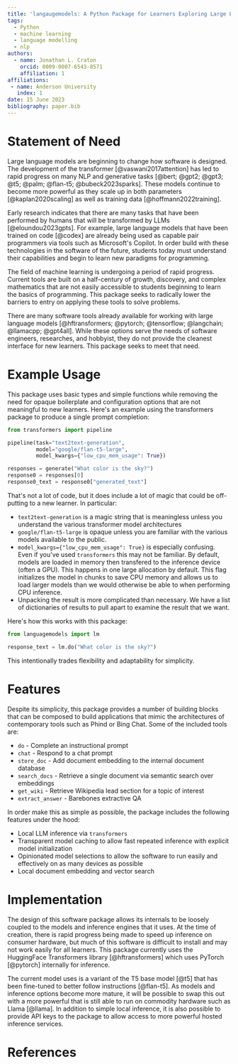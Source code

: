 ```yaml
---
title: 'langaugemodels: A Python Package for Learners Exploring Large Language Models'
tags:
  - Python
  - machine learning
  - language modelling
  - nlp
authors:
  - name: Jonathan L. Craton
    orcid: 0009-0007-6543-8571
    affiliation: 1
affiliations:
 - name: Anderson University
   index: 1
date: 15 June 2023
bibliography: paper.bib
---
```


# Statement of Need

Large language models are beginning to change how software is designed. The development of the transformer [@vaswani2017attention] has led to rapid progress on many NLP and generative tasks [@bert; @gpt2; @gpt3; @t5; @palm; @flan-t5; @bubeck2023sparks]. These models continue to become more powerful as they scale up in both parameters [@kaplan2020scaling] as well as training data [@hoffmann2022training].

Early research indicates that there are many tasks that have been performed by humans that will be transformed by LLMs [@eloundou2023gpts]. For example, large language models that have been trained on code [@codex] are already being used as capable pair programmers via tools such as Microsoft's Copilot. In order build with these technologies in the software of the future, students today must understand their capabilities and begin to learn new paradigms for programming.

The field of machine learning is undergoing a period of rapid progress. Current tools are built on a half-century of growth, discovery, and complex mathematics that are not easily accessible to students beginning to learn the basics of programming. This package seeks to radically lower the barriers to entry on applying these tools to solve problems.

There are many software tools already available for working with large language models [@hftransformers; @pytorch; @tensorflow; @langchain; @llamacpp; @gpt4all]. While these options serve the needs of software engineers, researches, and hobbyist, they do not provide the cleanest interface for new learners. This package seeks to meet that need.

# Example Usage

This package uses basic types and simple functions while removing the need for opaque boilerplate and configuration options that are not meaningful to new learners. Here's an example using the transformers package to produce a single prompt completion:

```python
from transformers import pipeline

pipeline(task="text2text-generation",
         model="google/flan-t5-large",
         model_kwargs={"low_cpu_mem_usage": True})

responses = generate("What color is the sky?")
response0 = responses[0]
response0_text = response0["generated_text"]
```

That's not a lot of code, but it does include a lot of magic that could be off-putting to a new learner. In particular:

- `text2text-generation` is a magic string that is meaningless unless you understand the various transformer model architectures
- `google/flan-t5-large` is opaque unless you are familiar with the various models available to the public.
- `model_kwargs={"low_cpu_mem_usage": True}` is especially confusing. Even if you've used `transformers` this may not be familiar. By default, models are loaded in memory then transfered to the inference device (often a GPU). This happens in one large allocation by default. This flag initializes the model in chunks to save CPU memory and allows us to load larger models than we would otherwise be able to when performing CPU inference.
- Unpacking the result is more complicated than necessary. We have a list of dictionaries of results to pull apart to examine the result that we want.

Here's how this works with this package:

```python
from languagemodels import lm

response_text = lm.do("What color is the sky?")
```

This intentionally trades flexibility and adaptability for simplicity.

# Features

Despite its simplicity, this package provides a number of building blocks that can be composed to build applications that mimic the architectures of contemporary tools such as Phind or Bing Chat. Some of the included tools are:

- `do` - Complete an instructional prompt
- `chat` - Respond to a chat prompt
- `store_doc` - Add document embedding to the internal document database
- `search_docs` - Retrieve a single document via semantic search over embeddings
- `get_wiki` - Retrieve Wikipedia lead section for a topic of interest
- `extract_answer` - Barebones extractive QA

In order make this as simple as possible, the package includes the following features under the hood:

- Local LLM inference via `transformers`
- Transparent model caching to allow fast repeated inference with explicit model initialization
- Opinionated model selections to allow the software to run easily and effectively on as many devices as possible
- Local document embedding and vector search

# Implementation

The design of this software package allows its internals to be loosely coupled to the models and inference engines that it uses. At the time of creation, there is rapid progress being made to speed up inference on consumer hardware, but much of this software is difficult to install and may not work easily for all learners.
This package currently uses the HuggingFace Transformers library [@hftransformers] which uses PyTorch [@pytorch] internally for inference.

The current model uses is a variant of the T5 base model [@t5] that has been fine-tuned to better follow instructions [@flan-t5]. As models and inference options become more mature, it will be possible to swap this out with a more powerful that is still able to run on commodity hardware such as Llama [@llama]. In addition to simple local inference, it is also possible to provide API keys to the package to allow access to more powerful hosted inference services.

# References